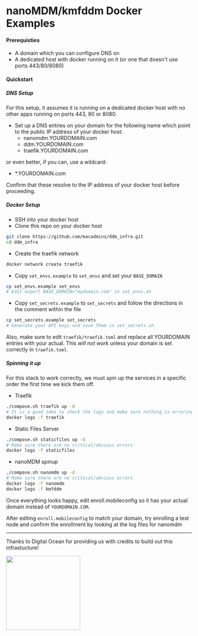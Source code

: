 #  nanoMDM/kmfddm Docker Examples

#### Prerequisties
- A domain which you can configure DNS on
- A dedicated host with docker running on it (or one that doesn't use ports 443/80/8080)

#### Quickstart

##### DNS Setup
For this setup, it assumes it is running on a dedicated docker host with no other apps running on ports 443, 80 or 8080.
- Set up a DNS entries on your domain for the following name which point to the public IP address of your docker host:
  - nanomdm.YOURDOMAIN.com
  - ddm.YOURDOMAIN.com
  - traefik.YOURDOMAIN.com

or even better, if you can, use a wildcard:

  - *.YOURDOMAIN.com

Confirm that these resolve to the IP address of your docker host before proceeding.

##### Docker Setup
- SSH into your docker host
- Clone this repo on your docker host
```bash
git clone https://github.com/macadmins/ddm_infra.git
cd ddm_infra
```
- Create the traefik network

```bash
docker network create traefik
```
- Copy `set_envs.example` to `set_envs` and set your `BASE_DOMAIN`
```bash
cp set_envs.example set_envs
# Edit export BASE_DOMAIN="mydomain.com" in set_envs.sh
```
- Copy `set_secrets.example` to `set_secrets` and follow the directions in the comment within the file
```bash
cp set_secrets.example set_secrets
# Generate your API keys and save them in set_secrets.sh
```

Also, make sure to edit `traefik/traefik.toml` and replace all YOURDOMAIN entries with your actual. This *will not work* unless your domain is set correctly in `traefik.toml`.

##### Spinning it up
For this stack to work correctly, we must spin up the services in a specific order the first time we kick them off.

- Traefik
``` bash
./compose.sh traefik up -d
# It is a good idea to check the logs and make sure nothing is erroring out before proceeding.
docker logs -f traefik
```

- Static Files Server
``` bash
./compose.sh staticfiles up -d
# Make sure there are no critical/obvious errors
docker logs -f staticfiles
```

- nanoMDM spinup
``` bash
./compose.sh nanomdm up -d
# Make sure there are no critical/obvious errors
docker logs -f nanomdm
docker logs -f kmfddm
```

Once everything looks happy, edit enroll.mobileconfig so it has your actual domain instead of `YOURDOMAIN.COM`.

After editing `enroll.mobileconfig` to match your domain, try enrolling a test node and confirm the enrollment by looking at the log files for nanomdm


----
Thanks to Digital Ocean for providing us with credits to build out this infrastucture!


<p>
  <a href="https://www.digitalocean.com/">
    <img src="https://opensource.nyc3.cdn.digitaloceanspaces.com/attribution/assets/PoweredByDO/DO_Powered_by_Badge_blue.svg" width="201px">
  </a>
</p>
